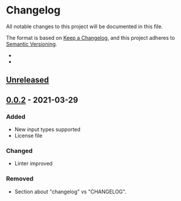 # Changelog

All notable changes to this project will be documented in this file.

The format is based on [Keep a Changelog](https://keepachangelog.com/en/1.0.0/),
and this project adheres to [Semantic Versioning](https://semver.org/spec/v2.0.0.html).

- [0.0.4]: https://github.com/sgmonda/formelio/compare/v0.0.3...v0.0.4
- [0.0.3]: https://github.com/sgmonda/formelio/compare/v0.0.2...v0.0.3

## [Unreleased]

## [0.0.2] - 2021-03-29

### Added

- New input types supported
- License file

### Changed

- Linter improved

### Removed

- Section about "changelog" vs "CHANGELOG".

[unreleased]: https://github.com/sgmonda/formelio/compare/v0.0.1...HEAD
[0.0.2]: https://github.com/sgmonda/formelio/compare/v0.0.1...v0.0.2
[0.0.1]: https://github.com/sgmonda/formelio/releases/tag/v0.0.1
